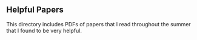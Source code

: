 ## Helpful Papers

This directory includes PDFs of papers that I read throughout the summer that I found to be very helpful.
